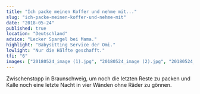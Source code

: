 ```yaml
---
title: "Ich packe meinen Koffer und nehme mit..."
slug: "ich-packe-meinen-koffer-und-nehme-mit"
date: "2018-05-24"
published: true
location: "Deutschland"    
advice: "Lecker Spargel bei Mama."
highlight: "Babysitting Service der Omi."
lowlight: "Nur die Hälfte geschafft."
tfi: "6"
images: ["20180524_image (1).jpg", "20180524_image (2).jpg", "20180524_image (3).jpg", "20180524_image (4).jpg"]
---
```


Zwischenstopp in Braunschweig, um noch die letzten Reste zu packen und Kalle noch eine letzte Nacht in vier Wänden ohne Räder zu gönnen.